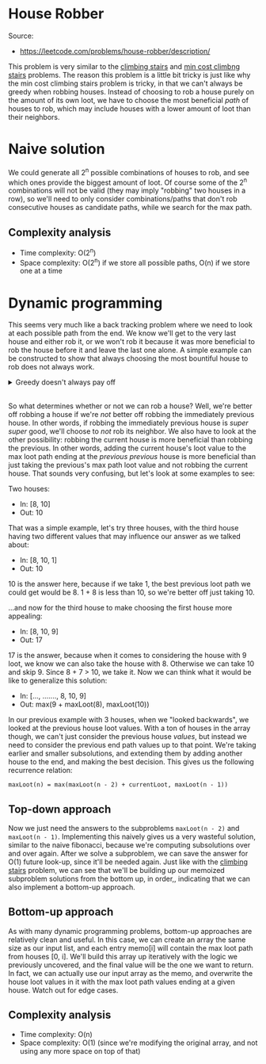 # House Robber

Source:

 - https://leetcode.com/problems/house-robber/description/

This problem is very similar to the [climbing stairs](../climbingStairs) and
[min cost climbng stairs](../climbingStairs/minCostClimbingStairs) problems. The
reason this problem is a little bit tricky is just like why the min cost climbing
stairs problem is tricky, in that we can't always be greedy when robbing houses.
Instead of choosing to rob a house purely on the amount of its own loot, we have to
choose the most beneficial _path_ of houses to rob, which may include houses with
a lower amount of loot than their neighbors.

# Naive solution

We could generate all 2<sup>n</sup> possible combinations of houses to rob, and see
which ones provide the biggest amount of loot. Of course some of the 2<sup>n</sup>
combinations will not be valid (they may imply "robbing" two houses in a row), so we'll
need to only consider combinations/paths that don't rob consecutive houses as candidate
paths, while we search for the max path.

## Complexity analysis

 - Time complexity: O(2<sup>n</sup>)
 - Space complexity: O(2<sup>n</sup>) if we store all possible paths, O(n) if we store one at a time

# Dynamic programming

This seems very much like a back tracking problem where we need to look at each
possible path from the end. We know we'll get to the very last house and either rob
it, or we won't rob it because it was more beneficial to rob the house before it and
leave the last one alone. A simple example can be constructed to show that always choosing
the most bountiful house to rob does not always work.

<details>
  <summary>Greedy doesn't always pay off</summary>
Consider the houses: [8, 20, 1000]. In this case, we can start by robbing either 8 or 20.
20 is obviously larger, however if we choose it solely on that merit, we cannot rob 1000
or 8, and robbing both of those would be much more ideal. Same goes for the end houses:
[400, 20, 10]. If we're looking backwards, we might say "Oh we definitely want to end by
robbing house 20, so let's build our path backwards on that premise, and not rob
400", when in fact it would be more advantageous to rob 10 in the end, so that we're able
to rob the bountiful 400 house.
</details>

<br>

So what determines whether or not we can rob a house? Well, we're better off robbing a house if
we're _not_ better off robbing the immediately previous house. In other words, if robbing the
immediately previous house is _super super_ good, we'll choose to _not_ rob its neighbor.
We also have to look at the other possibility: robbing the current house is more beneficial than
robbing the previous. In other words, adding the current house's loot value to the max loot path
ending at the _previous previous_ house is more beneficial than just taking the previous's max path
loot value and not robbing the current house. That sounds very confusing, but let's look at some examples
to see:

Two houses:

 - In: [8, 10]
 - Out: 10

That was a simple example, let's try three houses, with the third house having two different values
that may influence our answer as we talked about:

 - In: [8, 10, 1]
 - Out: 10

10 is the answer here, because if we take 1, the best previous loot path we could get would be 8.
1 + 8 is less than 10, so we're better off just taking 10.

...and now for the third house to make choosing the first house more appealing:

 - In: [8, 10, 9]
 - Out: 17

17 is the answer, because when it comes to considering the house with 9 loot, we know we can also
take the house with 8. Otherwise we can take 10 and skip 9. Since 8 + 7 > 10, we take it. Now we
can think what it would be like to generalize this solution:

 - In: [..., ......., 8, 10, 9]
 - Out: max(9 + maxLoot(8), maxLoot(10))

In our previous example with 3 houses, when we "looked backwards", we looked at the previous house
loot values. With a ton of houses in the array though, we can't just consider the previous house
_values_, but instead we need to consider the previous end path values up to that point. We're taking
earlier and smaller subsolutions, and extending them by adding another house to the end, and making the
best decision. This gives us the following recurrence relation:

```maxLoot(n) = max(maxLoot(n - 2) + currentLoot, maxLoot(n - 1))```

## Top-down approach

Now we just need the answers to the subproblems `maxLoot(n - 2)` and `maxLoot(n - 1)`. Implementing this
naively gives us a very wasteful solution, similar to the naive fibonacci, because we're computing subsolutions
over and over again. After we solve a subproblem, we can save the answer for O(1) future look-up, since it'll
be needed again. Just like with the [climbing stairs](../climbingStairs) problem, we can see that we'll be building
up our memoized subproblem solutions from the bottom up, in order,, indicating that we can also implement a
bottom-up approach.

## Bottom-up approach

As with many dynamic programming problems, bottom-up approaches are relatively clean and useful. In this case, we can
create an array the same size as our input list, and each entry memo[i] will contain the max loot path from houses [0, i].
We'll build this array up iteratively with the logic we previously uncovered, and the final value will be the one we want
to return. In fact, we can actually use our input array as the memo, and overwrite the house loot values in it with the
max loot path values ending at a given house. Watch out for edge cases.

## Complexity analysis

 - Time complexity: O(n)
 - Space complexity: O(1) (since we're modifying the original array, and not using any more space on top of that)
